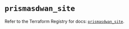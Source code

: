 # `prismasdwan_site`

Refer to the Terraform Registry for docs: [`prismasdwan_site`](https://registry.terraform.io/providers/paloaltonetworks/prismasdwan/0.1.0/docs/resources/site).
